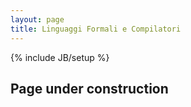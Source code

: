 ```yaml
---
layout: page
title: Linguaggi Formali e Compilatori
---
```

{% include JB/setup %}

Page under construction
-----------------------
